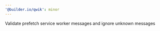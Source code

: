 ```yaml
---
'@builder.io/qwik': minor
---
```


Validate prefetch service worker messages and ignore unknown messages
